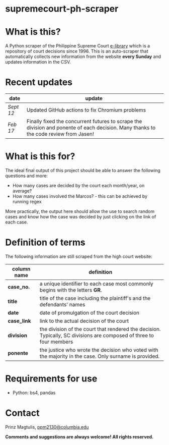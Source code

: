 # supremecourt-ph-scraper

# What is this?

A Python scraper of the Philippine Supreme Court [e-library](https://elibrary.judiciary.gov.ph/) which is a repository of court decisions since 1996.
This is an auto-scraper that automatically collects new information from the website **every Sunday** and updates information in the CSV. 

# Recent updates

|date|update|
|---|---|
|*Sept 12*|Updated GitHub actions to fix Chromium problems| 
|*Feb 17*|Finally fixed the concurrent futures to scrape the division and ponente of each decision. Many thanks to the code review from Jasen!| 

# What is this for?

The ideal final output of this project should be able to answer the following questions and more:

* How many cases are decided by the court each month/year, on average?
* How many cases involved the Marcos? - this can be achieved by running regex

More practically, the output here should allow the use to search random cases and know how the case was decided by just clicking on the link of each case.

# Definition of terms

The following information are still scraped from the high court website:

|column name|definition|
|---|---|
|**case_no.**|a unique identifier to each case most commonly begins with the letters **GR**.| 
|**title**|title of the case including the plaintiff's and the defendants' names|
|**date**|date of promulgation of the court decision|
|**case_link**|link to the actual decision of the court|  
|**division**|the division of the court that rendered the decision. Typically, SC divisions are composed of three to four members| 
|**ponente**|the justice who wrote the decision who voted with the majority in the case. Only surname is provided.|  

# Requirements for use

* Python: bs4, pandas

# Contact

Prinz Magtulis, [ppm2130@columbia.edu](mailto:ppm2130@columbia.edu)

**Comments and suggestions are always welcome! All rights reserved.**
